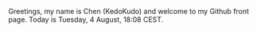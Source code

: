Greetings, my name is Chen (KedoKudo) and welcome to my Github front page.  Today is Tuesday, 4 August, 18:08 CEST.